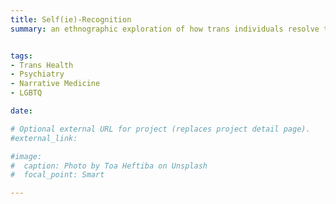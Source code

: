 ```yaml
---
title: Self(ie)-Recognition
summary: an ethnographic exploration of how trans individuals resolve tensions between seeking self-recognition of an internal authentic truth versus external recognition, or legibility, as desired [1st author manuscript submitted; poster presentation at APA 2021]


tags:
- Trans Health
- Psychiatry
- Narrative Medicine
- LGBTQ

date: 

# Optional external URL for project (replaces project detail page).
#external_link: 

#image:
#  caption: Photo by Toa Heftiba on Unsplash
#  focal_point: Smart

---
```

